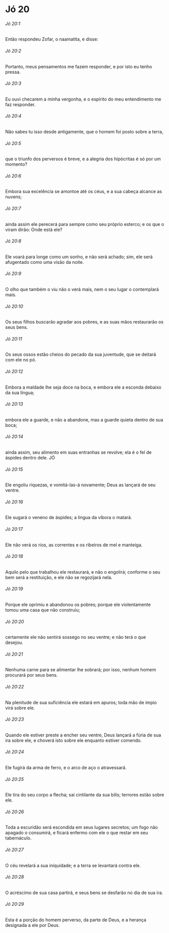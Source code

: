 # Jó 20

###### Jó 20:1

Então respondeu Zofar, o naamatita, e disse:

###### Jó 20:2

Portanto, meus pensamentos me fazem responder, e por isto eu tenho pressa.

###### Jó 20:3

Eu ouvi checarem a minha vergonha, e o espírito do meu entendimento me faz responder.

###### Jó 20:4

Não sabes tu isso desde antigamente, que o homem foi posto sobre a terra,

###### Jó 20:5

que o triunfo dos perversos é breve, e a alegria dos hipócritas é só por um momento?

###### Jó 20:6

Embora sua excelência se amontoe até os céus, e a sua cabeça alcance as nuvens;

###### Jó 20:7

ainda assim ele perecerá para sempre como seu próprio esterco; e os que o viram dirão: Onde está ele?

###### Jó 20:8

Ele voará para longe como um sonho, e não será achado; sim, ele será afugentado como uma visão da noite.

###### Jó 20:9

O olho que também o viu não o verá mais, nem o seu lugar o contemplará mais.

###### Jó 20:10

Os seus filhos buscarão agradar aos pobres, e as suas mãos restaurarão os seus bens.

###### Jó 20:11

Os seus ossos estão cheios do pecado da sua juventude, que se deitará com ele no pó.

###### Jó 20:12

Embora a maldade lhe seja doce na boca, e embora ele a esconda debaixo da sua língua;

###### Jó 20:13

embora ele a guarde, e não a abandone, mas a guarde quieta dentro de sua boca;

###### Jó 20:14

ainda assim, seu alimento em suas entranhas se revolve; ela é o fel de áspides dentro dele. JÓ

###### Jó 20:15

Ele engoliu riquezas, e vomitá-las-á novamente; Deus as lançará de seu ventre.

###### Jó 20:16

Ele sugará o veneno de áspides; a língua da víbora o matará.

###### Jó 20:17

Ele não verá os rios, as correntes e os ribeiros de mel e manteiga.

###### Jó 20:18

Aquilo pelo que trabalhou ele restaurará, e não o engolirá; conforme o seu bem será a restituição, e ele não se regozijará nela.

###### Jó 20:19

Porque ele oprimiu e abandonou os pobres; porque ele violentamente tomou uma casa que não construiu;

###### Jó 20:20

certamente ele não sentirá sossego no seu ventre; e não terá o que desejou.

###### Jó 20:21

Nenhuma carne para se alimentar lhe sobrará; por isso, nenhum homem procurará por seus bens.

###### Jó 20:22

Na plenitude de sua suficiência ele estará em apuros; toda mão de ímpio virá sobre ele.

###### Jó 20:23

Quando ele estiver preste a encher seu ventre, Deus lançará a fúria de sua ira sobre ele, e choverá isto sobre ele enquanto estiver comendo.

###### Jó 20:24

Ele fugirá da arma de ferro, e o arco de aço o atravessará.

###### Jó 20:25

Ele tira do seu corpo a flecha; sai cintilante da sua bílis; terrores estão sobre ele.

###### Jó 20:26

Toda a escuridão será escondida em seus lugares secretos; um fogo não apagado o consumirá, e ficará enfermo com ele o que restar em seu tabernáculo.

###### Jó 20:27

O céu revelará a sua iniquidade; e a terra se levantará contra ele.

###### Jó 20:28

O acréscimo de sua casa partirá, e seus bens se desfarão no dia de sua ira.

###### Jó 20:29

Esta é a porção do homem perverso, da parte de Deus, e a herança designada a ele por Deus.

